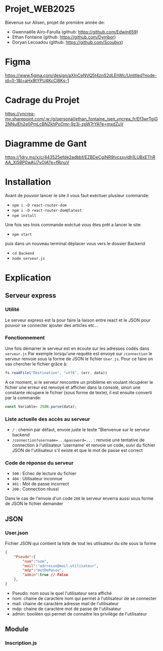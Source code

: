 # Projet_WEB2025
Bievenue sur Alisen, projet de première année de:
- Gwennaëlle Airo-Farulla (github: https://github.com/Edwin659)
- Ethan Fontaine (github: https://github.com/Dymbor)
- Doryan Lecoadou (github: https://github.com/Scoubyx)

# Figma
https://www.figma.com/design/aXInCeNVQ5t4znS2dLEhWc/Untitled?node-id=0-1&t=aHxBtYPU4KcCl8Ks-1

# Cadrage du Projet
https://yncrea-my.sharepoint.com/:w:/g/personal/ethan_fontaine_isen_yncrea_fr/Ef3wrTgiG2NNuIEh2e0PmLcBNZkhPoOmr-9z3i-zpW7rYA?e=mxdZuV

# Diagramme de Gant
https://1drv.ms/x/c/443525efde2adbbf/EZBDeCgiNR9IvcsxvIdh1LUBxEThRAA_Xj5BP0wAU7vOjA?e=fRjnuV

# Installation
Avant de pouvoir lancer le site il vous faut exéctuer plusieur commande:
* ```npm i -D react-router-dom```
* ```npm i -D react-router-dom@latest```
* ```npm install```

Une fois ses trois commande exéctué vous êtes prêt a lancer le site:
* ```npm start```

puis dans un nouveau terminal déplacer vous vers le dossier Backend 
* ```cd Backend```
* ```node serveur.js```

# Explication

## Serveur express
### Utilité
Le serveur express est la pour faire la liaison entre react et le JSON pour pouvoir se connecter ajouter des articles etc...

### Fonctionnement
Une fois démarrer le serveur est en écoute sur les adresses codés dans ```serveur.js``` 
Par exemple lorsqu'une requête est envoyé sur ```/connection``` le serveur renvoie sous la forme de JSON le fichier ```User.js```. 
Pour ce faire on vas chercher le fichier grâce à:
```js
fs.readFile("Destination", "utf8", (err, data))
```
A ce moment, si le serveur rencontre un problème en voulant récupérer le fichier une erreur est renvoyé et afficher dans la console, sinon une constante récupere le fichier (sous forme de texte), il est ensuite converti par la commande:
```js
const Variable= JSON.parse(data);
```

### Liste actuelle des accès au serveur
* ```/``` : chemin par défaut, envoie juste le texte "Bienvenue sur le serveur backend
* ```/connection?username=...&password=...``` : renvoie une tentative de connection à l'utilisateur 'username' et renvoie un code, suivi du fichier JSON de l'utilisateur s'il existe et que le mot de passe est correct

### Code de réponse du serveur
- `500` : Echec de lecture du fichier
- `404` : Utilisateur inconnue
- `401` : Mot de passe incorrect
- `200` : Connection réussi

Dans le cas de l'envoie d'un code `200` le serveur enverra aussi sous forme de JSON le fichier demander


## JSON 
### User.json
Fichier JSON qui contient la liste de tout les utilisateur du site sous la forme
```JSON
{
    "Pseudo":{
        "nom":"nom",
        "mail":"adrresse@mail.utilisateur",
        "mdp":"motDePasse",
        "admin":true // False 
    },
}
```

* Pseudo: nom sous le quel l'utilisateur sera affiché
* nom: chaine de caractère nom qui permet à l'utilisateur de se connecter
* mail: chaine de caractère adresse mail de l'utilisateur
* mdp: chaine de caractère mot de passe de l'utilisateur
* admin: booléen qui permet de connaitre les privilège de l'utilisateur

## Module

### Inscription.js
